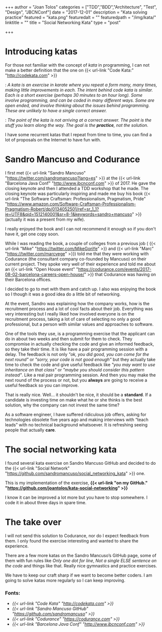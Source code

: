 +++
author = "Joan Tolos"
categories = ["TDD","BDD","Architecture", "Test", "Design", "JBCNConf"]
date = "2017-12-01"
description = "Kata solving practice"
featured = "kata.png"
featuredalt = ""
featuredpath = "/img/kata/"
linktitle = ""
title = "Social Networking Kata"
type = "post"

+++

# Introducing katas

For those not familiar with the concept of _kata_ in programming, I can not make a better definition that the one on {{< url-link "Code Kata:" "http://codekata.com" >}}



: _A kata is an exercise in karate where you repeat a form many, many times, making little improvements in each. The intent behind code kata is similar. Each is a short exercise (perhaps 30 minutes to an hour long). Some involve programming, and can be coded in many different ways. Some are open ended, and involve thinking about the issues behind programming. These are unlikely to have a single correct answer._

: _The point of the kata is not arriving at a correct answer. The point is the stuff you learn along the way. The goal is the **practice**, not the solution._

I have some recurrent katas that I repeat from time to time, you can find a lot of proposals on the Internet to have fun with.

# Sandro Mancuso and Codurance

I first met {{< url-link "Sandro Mancuso" "https://twitter.com/sandromancuso?lang=es" >}} at the {{< url-link "Barcelona Java Conf" "http://www.jbcnconf.com" >}} of 2017. He gave the closing keynote and then I attended a TDD workshop that he made. The closing keynote was particularly inspiring and made me buy his book {{< url-link "The Software Craftsman: Professionalism, Pragmatism, Pride" "https://www.amazon.com/Software-Craftsman-Professionalism-Pragmatism-Robert/dp/0134052501/ref=sr_1_1?ie=UTF8&qid=1512140001&sr=8-1&keywords=sandro+mancuso" >}} (actually it was a present from my wife).

I really enjoyed the book and I can not recommend it enough so if you don't have it, get one copy soon.

While I was reading the book, a couple of colleges from a previous job ( {{< url-link "Mike" "https://twitter.com/MikeGonYe" >}} and {{< url-link "Marc" "https://twitter.com/marcvege" >}}) told me that they were working with Codurance (the consultant company co-founded by Mancuso) on their current project. They spoke very well of their experience and told me about an {{< url-link "Open House event" "https://codurance.com/events/2017-08-02-barcelona-careers-open-house/" >}} that Codurance was having on their Barcelona offices.

I decided to go to met with them and catch up. I also was enjoying the book so I though it was a good idea do a little bit of networking.

At the event, Sandro was explaining how the company works, how is the recruitment process and a lot of cool facts about their job. Everything was very interesting but I really liked how involved everyone is on the recruitment process, taking a lot of care of selecting no only a good professional, but a person with similar values and approaches to software.

One of the tools they use, is a programming exercise that the applicant can do in about two weeks and then submit for them to check. They compromise in actually checking the code and give an informed feedback, so they take their time. It is like have a pair programming session with a delay. The feedback is not only _"ok, you did good, you can come for the next round"_ or _"sorry, your code is not good enough"_ but they actually take time to check the code and give useful feedback like _"you may want to use inheritance on that class"_ or _"maybe you should consider this pattern instead"_. Like a real pair programming session. And then you may make the next round of the process or not, but you **always** are going to receive a useful feedback so you can improve.

That is really nice. Well... it shouldn't be nice, it should be a **standard**. If a candidate is investing time on make what he or she thinks is the best solution, why the company can not invest the same time?

As a software engineer, I have suffered ridiculous job offers, asking for technologies obsolete five years ago and making interviews with “teach leads” with no technical background whatsoever. It is refreshing seeing people that actually **care**.

# The social networking kata

I found several kata exercise on Sandro Mancuso GitHub and decided to do the {{< url-link "Social Network" "https://github.com/sandromancuso/social_networking_kata" >}} one.

This is my implementation of the exercise, **{{< url-link "on my GitHub." "https://github.com/joantolos/kata-social-networking" >}}**

I know it can be improved a lot more but you have to stop somewhere. I code it in about three days in spare time.

# The take over

I will not send this solution to Codurance, nor do I expect feedback from them. I only found the exercise interesting and wanted to share the experience.

There are a few more katas on the Sandro Mancuso’s GitHub page, some of them with fun rules like _Only one dot for line_, _Not a single ELSE sentence on the code_ and things like that. Really nice gymnastics and practice exercises.

We have to keep our craft sharp if we want to become better coders. I am going to solve katas more regularly so I can keep improving.

### Fonts:

* _{{< url-link "Code Kata" "http://codekata.com" >}}_
* _{{< url-link "Sandro Mancuso GitHub" "https://github.com/sandromancuso" >}}_
* _{{< url-link "Codurance" "https://codurance.com" >}}_
* _{{< url-link "Barcelona Java Conf" "http://www.jbcnconf.com" >}}_
